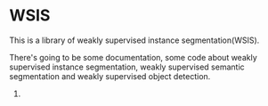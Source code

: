# WSIS
This is a library of weakly supervised instance segmentation(WSIS).

There's going to be some documentation, some code about weakly supervised instance segmentation, weakly supervised semantic segmentation and weakly supervised object detection.

1.
